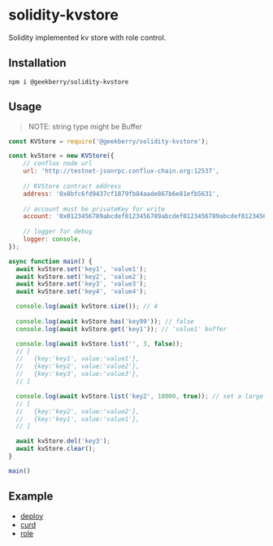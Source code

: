 # solidity-kvstore

Solidity implemented kv store with role control.

## Installation

`npm i @geekberry/solidity-kvstore`

## Usage

> NOTE: string type might be Buffer

```javascript
const KVStore = require('@geekberry/solidity-kvstore');

const kvStore = new KVStore({
    // conflux node url
    url: 'http://testnet-jsonrpc.conflux-chain.org:12537',
    
    // KVStore contract address
    address: '0x8bfc6fd9437cf1879fb84aade867b6e81efb5631',
    
    // account must be privateKey for write
    account: '0x0123456789abcdef0123456789abcdef0123456789abcdef0123456789abcdef',
    
    // logger for debug
    logger: console,
});

async function main() {
  await kvStore.set('key1', 'value1');
  await kvStore.set('key2', 'value2');
  await kvStore.set('key3', 'value3');
  await kvStore.set('key4', 'value4');

  console.log(await kvStore.size()); // 4
  
  console.log(await kvStore.has('key99')); // false
  console.log(await kvStore.get('key1')); // 'value1' buffer

  console.log(await kvStore.list('', 3, false));
  // [
  //   {key:'key1', value:'value1'},
  //   {key:'key2', value:'value2'},
  //   {key:'key3', value:'value3'},
  // ]

  console.log(await kvStore.list('key2', 10000, true)); // set a large limit
  // [
  //   {key:'key2', value:'value2'},
  //   {key:'key1', value:'value1'},
  // ]

  await kvStore.del('key3');
  await kvStore.clear();
}

main()
```

## Example

* [deploy](https://github.com/GeekBerry/solidity-kvstore/blob/master/example/0_deploy.js)
* [curd](https://github.com/GeekBerry/solidity-kvstore/blob/master/example/1_curd.js)
* [role](https://github.com/GeekBerry/solidity-kvstore/blob/master/example/2_role.js)
